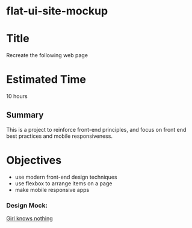 # flat-ui-site-mockup

# Title
Recreate the following web page

# Estimated Time
10 hours

## Summary
This is a project to reinforce front-end principles, and focus on front end best practices and mobile responsiveness.

# Objectives
- use modern front-end design techniques
- use flexbox to arrange items on a page
- make mobile responsive apps

### Design Mock:

[Girl knows nothing](https://d13yacurqjgara.cloudfront.net/users/165589/screenshots/947782/attachments/107093/flat-ui.png)
